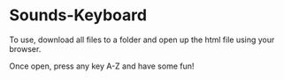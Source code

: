 # Sounds-Keyboard

To use, download all files to a folder and open up the html file using your browser.

Once open, press any key A-Z and have some fun!
